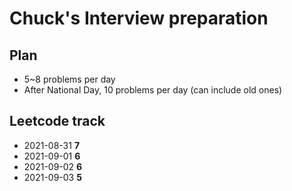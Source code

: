 # Chuck's Interview preparation 

## Plan

- 5~8 problems per day
- After National Day, 10 problems per day (can include old ones)

## Leetcode track

- 2021-08-31  **7**
- 2021-09-01  **6**
- 2021-09-02  **6**
- 2021-09-03  **5**